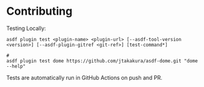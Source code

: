 # Contributing

Testing Locally:

```shell
asdf plugin test <plugin-name> <plugin-url> [--asdf-tool-version <version>] [--asdf-plugin-gitref <git-ref>] [test-command*]

#
asdf plugin test dome https://github.com/jtakakura/asdf-dome.git "dome --help"
```

Tests are automatically run in GitHub Actions on push and PR.
